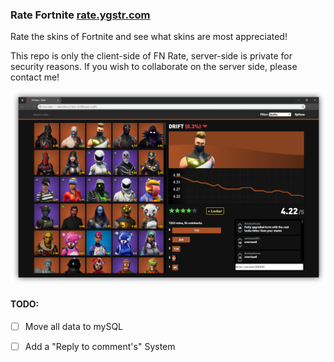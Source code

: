 ### Rate Fortnite [rate.ygstr.com](http://rate.YGSTR.COM/)

Rate the skins of Fortnite and see what skins are most appreciated!

This repo is only the client-side of FN Rate, server-side is private for security reasons. If you wish to collaborate on the server side, please contact me!

![Showcase Image Screenshot](img/17-8-screenshot.png)

#### TODO: 
 - [ ] Move all data to mySQL
 - [ ] Add a "Reply to comment's" System

 
